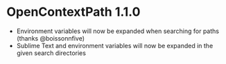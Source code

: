 OpenContextPath 1.1.0
=====================

- Environment variables will now be expanded when searching for paths (thanks
  @boissonnfive)
- Sublime Text and environment variables will now be expanded in the given
  search directories
